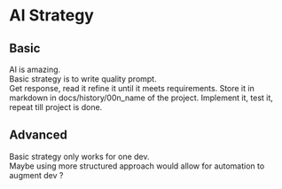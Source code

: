 # AI Strategy

## Basic

AI is amazing.  
Basic strategy is to write quality prompt.  
Get response, read it refine it until it meets requirements.
Store it in markdown in docs/history/00n_name of the project.
Implement it, test it, repeat till project is done.

## Advanced

Basic strategy only works for one dev.  
Maybe using more structured approach would allow for automation to augment dev ?
